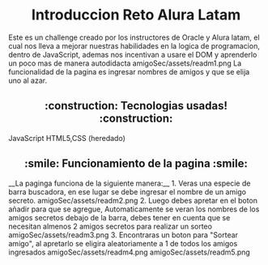 <h1 align="center">Introduccion Reto Alura Latam</h1>
Este es un challenge creado por los instructores de Oracle y Alura latam, el cual nos lleva a mejorar nuestras habilidades en la logica de programacion, dentro de JavaScript, ademas nos incentivan a usare el DOM y aprenderlo un poco mas de manera autodidacta
amigoSec/assets/readm1.png
La funcionalidad de la pagina es ingresar nombres de amigos y que se elija uno al azar.
<h2 align="center">
:construction: Tecnologias usadas! :construction:
</h2>
JavaScript
HTML5,CSS (heredado)
<h2 align="center">
    :smile: Funcionamiento de la pagina :smile:
</h2> 
__La paginga funciona de la siguiente manera:__  
1. Veras una especie de barra buscadora, en ese lugar se debe ingresar el nombre de un amigo secreto.  
amigoSec/assets/readm2.png  
2. Luego debes apretar en el boton añadir para que se agregue, Automaticamente se veran los nombres de los amigos secretos debajo de la barra, debes tener en cuenta que se necesitan almenos 2 amigos secretos para realizar un sorteo  
amigoSec/assets/readm3.png  
3.  Encontraras un boton para "Sortear amigo", al apretarlo se eligira aleatoriamente a 1 de todos los amigos ingresados  
amigoSec/assets/readm4.png  
amigoSec/assets/readm5.png